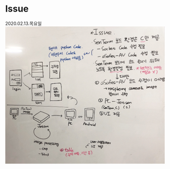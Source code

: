 # Issue

2020.02.13.목요일
![issue](https://github.com/Kim-SuBin/2020_winter_Intern/blob/master/img/Issue.jpg)
